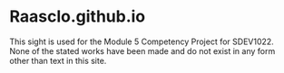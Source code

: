 # Raasclo.github.io
This sight is used for the Module 5 Competency Project for SDEV1022.  None of the stated works have been made and do not exist in any form other than text in this site.
